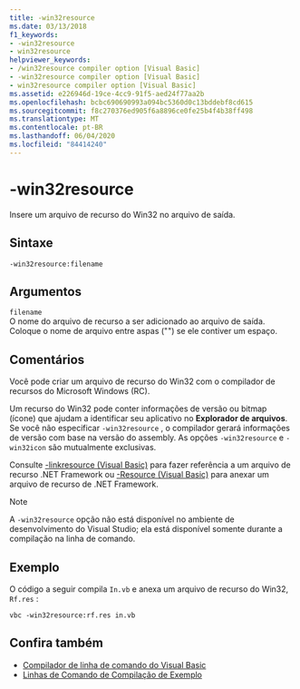 ```yaml
---
title: -win32resource
ms.date: 03/13/2018
f1_keywords:
- -win32resource
- win32resource
helpviewer_keywords:
- /win32resource compiler option [Visual Basic]
- -win32resource compiler option [Visual Basic]
- win32resource compiler option [Visual Basic]
ms.assetid: e226946d-19ce-4cc9-91f5-aed24f77aa2b
ms.openlocfilehash: bcbc690690993a094bc5360d0c13bddebf8cd615
ms.sourcegitcommit: f8c270376ed905f6a8896ce0fe25b4f4b38ff498
ms.translationtype: MT
ms.contentlocale: pt-BR
ms.lasthandoff: 06/04/2020
ms.locfileid: "84414240"
---
```

# <a name="-win32resource"></a>-win32resource
Insere um arquivo de recurso do Win32 no arquivo de saída.  
  
## <a name="syntax"></a>Sintaxe  
  
```console  
-win32resource:filename  
```  
  
## <a name="arguments"></a>Argumentos  
 `filename`  
 O nome do arquivo de recurso a ser adicionado ao arquivo de saída. Coloque o nome de arquivo entre aspas ("") se ele contiver um espaço.  
  
## <a name="remarks"></a>Comentários  
 Você pode criar um arquivo de recurso do Win32 com o compilador de recursos do Microsoft Windows (RC).  
  
 Um recurso do Win32 pode conter informações de versão ou bitmap (ícone) que ajudam a identificar seu aplicativo no **Explorador de arquivos**. Se você não especificar `-win32resource` , o compilador gerará informações de versão com base na versão do assembly. As opções `-win32resource` e `-win32icon` são mutualmente exclusivas.  
  
 Consulte [-linkresource (Visual Basic)](linkresource.md) para fazer referência a um arquivo de recurso .NET Framework ou [-Resource (Visual Basic)](resource.md) para anexar um arquivo de recurso de .NET Framework.  
  
> [!NOTE]
> A `-win32resource` opção não está disponível no ambiente de desenvolvimento do Visual Studio; ela está disponível somente durante a compilação na linha de comando.  
  
## <a name="example"></a>Exemplo  
 O código a seguir compila `In.vb` e anexa um arquivo de recurso do Win32, `Rf.res` :  
  
```console  
vbc -win32resource:rf.res in.vb  
```  
  
## <a name="see-also"></a>Confira também

- [Compilador de linha de comando do Visual Basic](index.md)
- [Linhas de Comando de Compilação de Exemplo](sample-compilation-command-lines.md)
